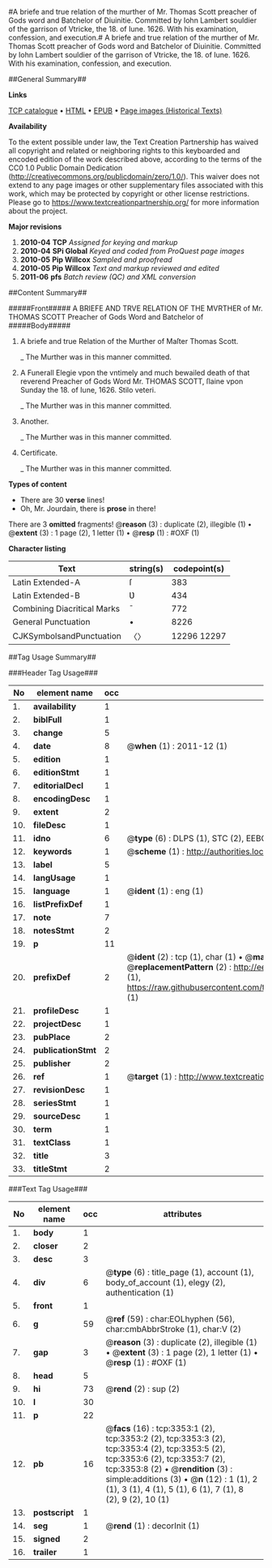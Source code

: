 #A briefe and true relation of the murther of Mr. Thomas Scott preacher of Gods word and Batchelor of Diuinitie. Committed by Iohn Lambert souldier of the garrison of Vtricke, the 18. of Iune. 1626. With his examination, confession, and execution.#
A briefe and true relation of the murther of Mr. Thomas Scott preacher of Gods word and Batchelor of Diuinitie. Committed by Iohn Lambert souldier of the garrison of Vtricke, the 18. of Iune. 1626. With his examination, confession, and execution.

##General Summary##

**Links**

[TCP catalogue](http://www.ota.ox.ac.uk/tcp/)  • 
[HTML](http://tei.it.ox.ac.uk/tcp/Texts-HTML/free/A11/A11810.html)  • 
[EPUB](http://tei.it.ox.ac.uk/tcp/Texts-EPUB/free/A11/A11810.epub) • 
[Page images (Historical Texts)](https://historicaltexts.jisc.ac.uk/eebo-99838960e)

**Availability**

To the extent possible under law, the Text Creation Partnership has waived all copyright and related or neighboring rights to this keyboarded and encoded edition of the work described above, according to the terms of the CC0 1.0 Public Domain Dedication (http://creativecommons.org/publicdomain/zero/1.0/). This waiver does not extend to any page images or other supplementary files associated with this work, which may be protected by copyright or other license restrictions. Please go to https://www.textcreationpartnership.org/ for more information about the project.

**Major revisions**

1. __2010-04__ __TCP__ *Assigned for keying and markup*
1. __2010-04__ __SPi Global__ *Keyed and coded from ProQuest page images*
1. __2010-05__ __Pip Willcox__ *Sampled and proofread*
1. __2010-05__ __Pip Willcox__ *Text and markup reviewed and edited*
1. __2011-06__ __pfs__ *Batch review (QC) and XML conversion*

##Content Summary##

#####Front#####
A BRIEFE AND TRVE RELATION OF THE MVRTHER of Mr. THOMAS SCOTT Preacher of Gods Word and Batchelor of
#####Body#####

1. A briefe and true Relation of the Murther of Maſter
Thomas Scott.

    _ The Murther was in this manner committed.

1. A Funerall Elegie vpon the vntimely and much bewailed death of that reverend Preacher of Gods Word Mr. THOMAS SCOTT, ſlaine vpon Sunday the 18. of Iune, 1626. Stilo veteri.

    _ The Murther was in this manner committed.

1. Another.

    _ The Murther was in this manner committed.

1. Certificate.

    _ The Murther was in this manner committed.

**Types of content**

  * There are 30 **verse** lines!
  * Oh, Mr. Jourdain, there is **prose** in there!

There are 3 **omitted** fragments! 
 @__reason__ (3) : duplicate (2), illegible (1)  •  @__extent__ (3) : 1 page (2), 1 letter (1)  •  @__resp__ (1) : #OXF (1)

**Character listing**


|Text|string(s)|codepoint(s)|
|---|---|---|
|Latin Extended-A|ſ|383|
|Latin Extended-B|Ʋ|434|
|Combining             Diacritical Marks|̄|772|
|General Punctuation|•|8226|
|CJKSymbolsandPunctuation|〈〉|12296 12297|

##Tag Usage Summary##

###Header Tag Usage###

|No|element name|occ|attributes|
|---|---|---|---|
|1.|__availability__|1||
|2.|__biblFull__|1||
|3.|__change__|5||
|4.|__date__|8| @__when__ (1) : 2011-12 (1)|
|5.|__edition__|1||
|6.|__editionStmt__|1||
|7.|__editorialDecl__|1||
|8.|__encodingDesc__|1||
|9.|__extent__|2||
|10.|__fileDesc__|1||
|11.|__idno__|6| @__type__ (6) : DLPS (1), STC (2), EEBO-CITATION (1), PROQUEST (1), VID (1)|
|12.|__keywords__|1| @__scheme__ (1) : http://authorities.loc.gov/ (1)|
|13.|__label__|5||
|14.|__langUsage__|1||
|15.|__language__|1| @__ident__ (1) : eng (1)|
|16.|__listPrefixDef__|1||
|17.|__note__|7||
|18.|__notesStmt__|2||
|19.|__p__|11||
|20.|__prefixDef__|2| @__ident__ (2) : tcp (1), char (1)  •  @__matchPattern__ (2) : ([0-9\-]+):([0-9IVX]+) (1), (.+) (1)  •  @__replacementPattern__ (2) : http://eebo.chadwyck.com/downloadtiff?vid=$1&page=$2 (1), https://raw.githubusercontent.com/textcreationpartnership/Texts/master/tcpchars.xml#$1 (1)|
|21.|__profileDesc__|1||
|22.|__projectDesc__|1||
|23.|__pubPlace__|2||
|24.|__publicationStmt__|2||
|25.|__publisher__|2||
|26.|__ref__|1| @__target__ (1) : http://www.textcreationpartnership.org/docs/. (1)|
|27.|__revisionDesc__|1||
|28.|__seriesStmt__|1||
|29.|__sourceDesc__|1||
|30.|__term__|1||
|31.|__textClass__|1||
|32.|__title__|3||
|33.|__titleStmt__|2||


###Text Tag Usage###

|No|element name|occ|attributes|
|---|---|---|---|
|1.|__body__|1||
|2.|__closer__|2||
|3.|__desc__|3||
|4.|__div__|6| @__type__ (6) : title_page (1), account (1), body_of_account (1), elegy (2), authentication (1)|
|5.|__front__|1||
|6.|__g__|59| @__ref__ (59) : char:EOLhyphen (56), char:cmbAbbrStroke (1), char:V (2)|
|7.|__gap__|3| @__reason__ (3) : duplicate (2), illegible (1)  •  @__extent__ (3) : 1 page (2), 1 letter (1)  •  @__resp__ (1) : #OXF (1)|
|8.|__head__|5||
|9.|__hi__|73| @__rend__ (2) : sup (2)|
|10.|__l__|30||
|11.|__p__|22||
|12.|__pb__|16| @__facs__ (16) : tcp:3353:1 (2), tcp:3353:2 (2), tcp:3353:3 (2), tcp:3353:4 (2), tcp:3353:5 (2), tcp:3353:6 (2), tcp:3353:7 (2), tcp:3353:8 (2)  •  @__rendition__ (3) : simple:additions (3)  •  @__n__ (12) : 1 (1), 2 (1), 3 (1), 4 (1), 5 (1), 6 (1), 7 (1), 8 (2), 9 (2), 10 (1)|
|13.|__postscript__|1||
|14.|__seg__|1| @__rend__ (1) : decorInit (1)|
|15.|__signed__|2||
|16.|__trailer__|1||
